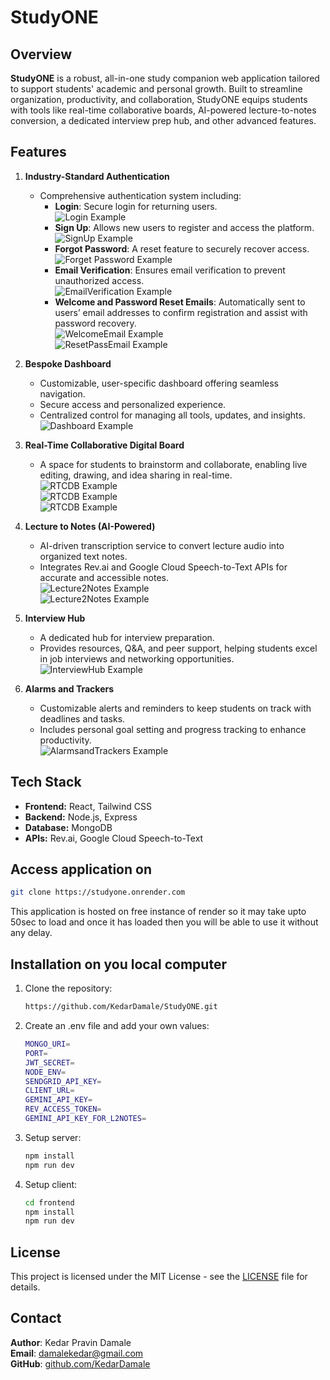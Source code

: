 # StudyONE

## Overview

**StudyONE** is a robust, all-in-one study companion web application tailored to support students' academic and personal growth. Built to streamline organization, productivity, and collaboration, StudyONE equips students with tools like real-time collaborative boards, AI-powered lecture-to-notes conversion, a dedicated interview prep hub, and other advanced features.

## Features

1. **Industry-Standard Authentication**

   - Comprehensive authentication system including:
     - **Login**: Secure login for returning users.  
       ![Login Example](./Readme.photos/Login.png)
     - **Sign Up**: Allows new users to register and access the platform.  
       ![SignUp Example](./Readme.photos/SignUp.png)
     - **Forgot Password**: A reset feature to securely recover access.  
       ![Forget Password Example](./Readme.photos/ForgetPassword.png)
     - **Email Verification**: Ensures email verification to prevent unauthorized access.  
       ![EmailVerification Example](./Readme.photos/VerificationEmail.png)
     - **Welcome and Password Reset Emails**: Automatically sent to users’ email addresses to confirm registration and assist with password recovery.  
       ![WelcomeEmail Example](./Readme.photos/WelcomeEmail.png)  
       ![ResetPassEmail Example](./Readme.photos/ResetPassEmail.png)

2. **Bespoke Dashboard**

   - Customizable, user-specific dashboard offering seamless navigation.
   - Secure access and personalized experience.
   - Centralized control for managing all tools, updates, and insights.  
     ![Dashboard Example](./Readme.photos/Dashboard.png)

3. **Real-Time Collaborative Digital Board**

   - A space for students to brainstorm and collaborate, enabling live editing, drawing, and idea sharing in real-time.  
     ![RTCDB Example](./Readme.photos/DrawingBoard1.png)  
     ![RTCDB Example](./Readme.photos/DrawingBoard2.png)  
     ![RTCDB Example](./Readme.photos/DrawingBoard3.png)

4. **Lecture to Notes (AI-Powered)**

   - AI-driven transcription service to convert lecture audio into organized text notes.
   - Integrates Rev.ai and Google Cloud Speech-to-Text APIs for accurate and accessible notes.  
     ![Lecture2Notes Example](./Readme.photos/Lecture2Notes.png)  
     ![Lecture2Notes Example](./Readme.photos/Lecture2Notes2.png)

5. **Interview Hub**

   - A dedicated hub for interview preparation.
   - Provides resources, Q&A, and peer support, helping students excel in job interviews and networking opportunities.  
     ![InterviewHub Example](./Readme.photos/InterviewHub.png)

6. **Alarms and Trackers**

   - Customizable alerts and reminders to keep students on track with deadlines and tasks.
   - Includes personal goal setting and progress tracking to enhance productivity.  
     ![AlarmsandTrackers Example](./Readme.photos/AlarmsAndTrackers.png)
## Tech Stack

- **Frontend:** React, Tailwind CSS
- **Backend:** Node.js, Express
- **Database:** MongoDB
- **APIs:** Rev.ai, Google Cloud Speech-to-Text

## Access application on 
````bash
git clone https://studyone.onrender.com
````
This application is hosted on free instance of render so it may take upto 50sec to load and once it has loaded then you will be able to use it without any delay.

## Installation on you local computer

1. Clone the repository:
   ````bash
   https://github.com/KedarDamale/StudyONE.git
   ````
2. Create an .env file and add your own values:
   ````bash
   MONGO_URI=
   PORT=
   JWT_SECRET=
   NODE_ENV=
   SENDGRID_API_KEY=
   CLIENT_URL=
   GEMINI_API_KEY=
   REV_ACCESS_TOKEN=
   GEMINI_API_KEY_FOR_L2NOTES=
   ````
3. Setup server:
   ````bash
   npm install
   npm run dev
   ````
4. Setup client:
   ````bash
   cd frontend
   npm install
   npm run dev
   ````

## License

This project is licensed under the MIT License - see the [LICENSE](LICENSE) file for details.

## Contact

**Author**: Kedar Pravin Damale  
**Email**: [damalekedar@gmail.com](mailto:damalekedar@gmail.com)  
**GitHub**: [github.com/KedarDamale](https://github.com/KedarDamale)  
